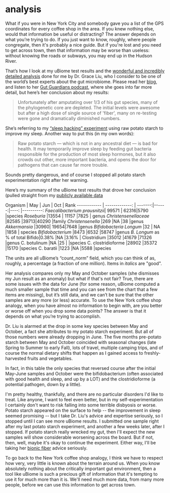 # analysis

What if you were in New York City and somebody gave you a list of the GPS coordinates for every coffee shop in the area. If you knew nothing else, would that information be useful or distracting?  The answer depends on what you’re trying to do. If you just want to know, roughly, where people congregate, then it's probably a nice guide.  But if you're lost and you need to get across town, then that information may be worse than useless: without knowing the roads or subways, you may end up in the Hudson River.

That’s how I look at my uBiome test results and the [wonderful and incredibly detailed analysis](http://drbganimalpharm.blogspot.com/2015/03/peering-into-four-ubiome-stool-analyses.html?m=1) done for me by Dr. Grace Liu, who I consider to be one of the world’s best experts about the gut microbiome.  Please read her [blog](http://drbganimalpharm.blogspot.com/), and listen to her [Gut Guardians podcast](http://feeds.feedburner.com/RestoreTheFlora), where she goes into far more detail, but here’s her conclusion about my results:

>Unfortunately after amputating over 1/3 of his gut species, many of the phylogenetic core are depleted. The initial levels were awesome but after a high dose of single source of 'fiber', many on re-testing were gone and dramatically diminished numbers.

She’s referring to my [“sleep hacking” experiment](http://www.ubiomeblog.com/hacking-sleep/) using raw potato starch to improve my sleep. Another way to put this (in my own words):

>Raw potato starch — which is not in any ancestral diet — is bad for health. It may temporarily improve sleep by feeding gut bacteria responsible for the production of most sleep hormones, but it also crowds out other, more important bacteria, and opens the door for pathogens that can cause far more trouble.

Sounds pretty dangerous, and of course I stopped all potato starch experimentation right after her warning.

Here’s my summary of the uBiome test results that drove her conclusion (pulled straight from my [publicly available data](https://github.com/richardsprague/uBiome)


Organism     |                 May      | Jun  | Oct    | Rank
------------ | -------------: | -------:|------:|----:  |----------:
*Faecalibacterium prausnitzii*| 99571    | 62316|5790     |species
*Roseburia*                   |13554     | 11157 |7825     | genus
*Christensenellaceae*	       |82585     |39713|40290       |family
*Christensenella*			   |269	     |NA    |38         |genus
*Akkermansia*					|30960|  19654|7648      |genus
*Bifidobacteria Longum*		  |32		|	NA	|1858      | species
*Bifidobacterium*				  |8473	    |6532 |58747     |genus
*B. Longum* as % of total Bifido|0.38%	|NA	    |3.16%     | 
Clostridium					  |35012	|41679	|71326     |genus
C. botulinum    			  |NA       |25	    |          |species
C. clostridioforme			  |28902    |35372  |15170     |species
C. baratii					  |1223	     |NA	|5588      |species

The units are all uBiome’s “count_norm” field, which you can think of as, roughly, a percentage (a fraction of one million). Items in *italics* are "good".

Her analysis compares only my May and October samples (she dismisses my Jun result as an anomaly) but what if that's not fair? True, there are some issues with the data for June (for some reason, uBiome computed a much smaller sample that time and you can see from the chart that a few items are missing), but it’s still data, and we can’t be sure that the other samples are any more (or less) accurate. To use the New York coffee shop analogy, when you have almost no information to begin with, are you better or worse off when you drop some data points? The answer is that it depends on what you’re trying to accomplish.

Dr. Liu is alarmed at the drop in some key species between May and October, a fact she attributes to my potato starch experiment. But all of those numbers were already dropping in June. The five months pre-potato starch between May and October coincided with seasonal changes (late Spring to Summer to early Fall), lots of travel,  multiple camping trips, and of course the normal dietary shifts that happen as I gained access to freshly-harvested fruits and vegetables.

In fact, in this table the only species that reversed course after the initial May-June samples and October were the bifidobacterium (often associated with good health and sleep, and up by a LOT) and the clostridioforme (a potential pathogen, down by a little).

I'm pretty healthy, thankfully, and there are no particular disorders I'd like to treat. Like anyone, I want to feel even better, but in my self-experimentation I certainly don't want to risk falling into some terrible disbyosis or worse. Potato starch appeared on the surface to help -- the improvement in sleep seemed promising -- but I take Dr. Liu's advice and expertise seriously, so I stopped until I can see more uBiome results. I submitted one sample right after my last potato starch experiment, and another a few weeks later, after I stopped. If potato starch really wrecked my gut, then I'll expect the new samples will show considerable worsening across the board. But if not, then, well, maybe it's okay to continue the experiment. Either way, I'll be taking her [bionic fiber](http://drbganimalpharm.blogspot.com/2013/11/how-to-cure-sibo-small-intestinal-bowel_18.html) advice seriously.

To go back to the New York coffee shop analogy, I think we have to respect how very, very little is known about the terrain around us. When you know absolutely nothing about the critically important gut environment, then a tool like uBiome is such a precious gift of information that it's tempting to use it for much more than it is. We'll need much more data, from many more people, before we can use this information to get across town.
